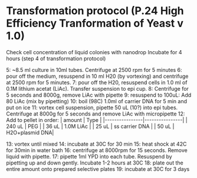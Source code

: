# Transformation protocol (P.24 High Efficiency Tranformation of Yeast v 1.0)

Check cell concentration of liquid colonies with nanodrop
Incubate for 4 hours (step 4 of transformation protocol)

5: ~8.5 ml culture in 10ml tubes. Centrifuge at 2500 rpm for 5 minutes
6: pour off the medium, resuspend in 10 ml H20 (by vortexing) and centrifuge at 2500 rpm for 5 minutes.
7: pour off the H20, resuspend cells in 1.0 ml of 0.1M lithium acetat (LiAc). Transfer suspension to epi cup.
8: Centrifuge for 5 seconds and 8000g, remove LiAc with pipette
9: resuspend to 100uL: Add 80 LiAc (mix by pipetting)
10: boil (98C) 1.0ml of carrier DNA for 5 min and put on ice
11: vortex cell suspension, pipette 50 uL (10?) into epi tubes. Centrifuge at 8000g for 5 seconds and remove LiAc with micropipette
12: Add to pellet in order:
| amount         | Type           |
|----------------|----------------|
| 240 uL         | PEG            |
| 36 uL          | 1.0M LiAc      |
| 25 uL          | ss carrier DNA |
| 50 uL          | H2O+plasmid DNA|

13: vortex until mixed
14: incubate at 30C for 30 min
15: heat shock at 42C for 30min in water bath
16: centrifuge at 8000rpm for 15 seconds. Remove liquid with pipette.
17: pipette 1ml YPD into each tube. Resuspend by pipetting up and down gently. Incubate 1-2 hours at 30C
18: plate out the entire amount onto prepared selective plates
19: incubate at 30C for 3 days